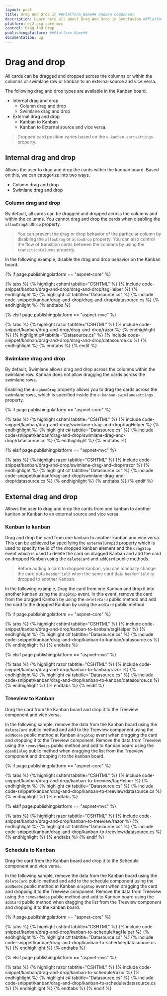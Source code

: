 ```yaml
---
layout: post
title: Drag And Drop in ##Platform_Name## Kanban Component
description: Learn here all about Drag And Drop in Syncfusion ##Platform_Name## Kanban component and more.
platform: ej2-asp-core-mvc
control: Drag And Drop
publishingplatform: ##Platform_Name##
documentation: ug
---
```



# Drag and drop

All cards can be dragged and dropped across the columns or within the columns or swimlane row or kanban to an external source and vice versa.

The following drag and drop types are available in the Kanban board.

* Internal drag and drop
    * Column drag and drop
    * Swimlane drag and drop
* External drag and drop
    * Kanban to Kanban
    * Kanban to External source and vice versa.

> Dropped card position varies based on the `e-kanban-sortsettings` property.

## Internal drag and drop

Allows the user to drag and drop the cards within the kanban board. Based on this, we can categorize into two ways.

* Column drag and drop
* Swimlane drag and drop

### Column drag and drop

By default, all cards can be dragged and dropped across the columns and within the columns. You cannot drag and drop the cards when disabling the `allowDragAndDrop` property.

> You can prevent the drag or drop behavior of the particular column by disabling the `allowDrag` or `allowDrop` property.
> You can also control the flow of transition cards between the columns by using the `transitionColumns` property.

In the following example, disable the drag and drop behavior on the Kanban board.

{% if page.publishingplatform == "aspnet-core" %}

{% tabs %}
{% highlight cshtml tabtitle="CSHTML" %}
{% include code-snippet/kanban/drag-and-drop/drag-and-drop/tagHelper %}
{% endhighlight %}
{% highlight c# tabtitle="Datasource.cs" %}
{% include code-snippet/kanban/drag-and-drop/drag-and-drop/datasource.cs %}
{% endhighlight %}
{% endtabs %}

{% elsif page.publishingplatform == "aspnet-mvc" %}

{% tabs %}
{% highlight razor tabtitle="CSHTML" %}
{% include code-snippet/kanban/drag-and-drop/drag-and-drop/razor %}
{% endhighlight %}
{% highlight c# tabtitle="Datasource.cs" %}
{% include code-snippet/kanban/drag-and-drop/drag-and-drop/datasource.cs %}
{% endhighlight %}
{% endtabs %}
{% endif %}



### Swimlane drag and drop

By default, Swimlane allows drag and drop across the columns within the swimlane row. Kanban does not allow dragging the cards across the swimlane rows.

Enabling the `dragAndDrop` property allows you to drag the cards across the swimlane rows, which is specified inside the `e-kanban-swimlanesettings` property.

{% if page.publishingplatform == "aspnet-core" %}

{% tabs %}
{% highlight cshtml tabtitle="CSHTML" %}
{% include code-snippet/kanban/drag-and-drop/swimlane-drag-and-drop/tagHelper %}
{% endhighlight %}
{% highlight c# tabtitle="Datasource.cs" %}
{% include code-snippet/kanban/drag-and-drop/swimlane-drag-and-drop/datasource.cs %}
{% endhighlight %}
{% endtabs %}

{% elsif page.publishingplatform == "aspnet-mvc" %}

{% tabs %}
{% highlight razor tabtitle="CSHTML" %}
{% include code-snippet/kanban/drag-and-drop/swimlane-drag-and-drop/razor %}
{% endhighlight %}
{% highlight c# tabtitle="Datasource.cs" %}
{% include code-snippet/kanban/drag-and-drop/swimlane-drag-and-drop/datasource.cs %}
{% endhighlight %}
{% endtabs %}
{% endif %}



## External drag and drop

Allows the user to drag and drop the cards from one kanban to another kanban or Kanban to an external source and vice versa.

### Kanban to kanban

Drag and drop the card from one kanban to another kanban and vice versa. This can be achieved by specifying the `externalDropId` property which is used to specify the id of the dropped kanban element and the `dragStop` event which is used to delete the card on dragged Kanban and add the card on dropped Kanban using the `deleteCard` and `addCard` public methods.

> Before adding a card to dropped kanban, you can manually change the card data `headerField` when the same card data `headerField` is dropped to another Kanban.

In the following example, Drag the card from one Kanban and drop it into another kanban using the `dragStop` event. In this event, remove the card from the dragged Kanban by using the `deleteCard` public method and add the card to the dropped Kanban by using the `addCard` public method.

{% if page.publishingplatform == "aspnet-core" %}

{% tabs %}
{% highlight cshtml tabtitle="CSHTML" %}
{% include code-snippet/kanban/drag-and-drop/kanban-to-kanban/tagHelper %}
{% endhighlight %}
{% highlight c# tabtitle="Datasource.cs" %}
{% include code-snippet/kanban/drag-and-drop/kanban-to-kanban/datasource.cs %}
{% endhighlight %}
{% endtabs %}

{% elsif page.publishingplatform == "aspnet-mvc" %}

{% tabs %}
{% highlight razor tabtitle="CSHTML" %}
{% include code-snippet/kanban/drag-and-drop/kanban-to-kanban/razor %}
{% endhighlight %}
{% highlight c# tabtitle="Datasource.cs" %}
{% include code-snippet/kanban/drag-and-drop/kanban-to-kanban/datasource.cs %}
{% endhighlight %}
{% endtabs %}
{% endif %}



### Treeview to Kanban

Drag the card from the Kanban board and drop it to the Treeview component and vice versa.

In the following sample, remove the data from the Kanban board using the `deleteCard` public method and add to the Treeview component using the `addNodes` public method at Kanban `dragStop` event when dragging the card and dropping it to the Treeview component. Remove the data from Treeview using the `removeNodes` public method and add to Kanban board using the `openDialog` public method when dragging the list from the Treeview component and dropping it to the kanban board.

{% if page.publishingplatform == "aspnet-core" %}

{% tabs %}
{% highlight cshtml tabtitle="CSHTML" %}
{% include code-snippet/kanban/drag-and-drop/kanban-to-treeview/tagHelper %}
{% endhighlight %}
{% highlight c# tabtitle="Datasource.cs" %}
{% include code-snippet/kanban/drag-and-drop/kanban-to-treeview/datasource.cs %}
{% endhighlight %}
{% endtabs %}

{% elsif page.publishingplatform == "aspnet-mvc" %}

{% tabs %}
{% highlight razor tabtitle="CSHTML" %}
{% include code-snippet/kanban/drag-and-drop/kanban-to-treeview/razor %}
{% endhighlight %}
{% highlight c# tabtitle="Datasource.cs" %}
{% include code-snippet/kanban/drag-and-drop/kanban-to-treeview/datasource.cs %}
{% endhighlight %}
{% endtabs %}
{% endif %}



### Schedule to Kanban

Drag the card from the Kanban board and drop it to the Schedule component and vice versa.

In the following sample, remove the data from the Kanban board using the `deleteCard` public method and add to the schedule component using the `addNodes` public method at Kanban `dragStop` event when dragging the card and dropping it to the Treeview component. Remove the data from Treeview using the `removeNodes` public method and add to Kanban board using the `addCard` public method when dragging the list from the Treeview component and dropping it to the kanban board.

{% if page.publishingplatform == "aspnet-core" %}

{% tabs %}
{% highlight cshtml tabtitle="CSHTML" %}
{% include code-snippet/kanban/drag-and-drop/kanban-to-schedule/tagHelper %}
{% endhighlight %}
{% highlight c# tabtitle="Datasource.cs" %}
{% include code-snippet/kanban/drag-and-drop/kanban-to-schedule/datasource.cs %}
{% endhighlight %}
{% endtabs %}

{% elsif page.publishingplatform == "aspnet-mvc" %}

{% tabs %}
{% highlight razor tabtitle="CSHTML" %}
{% include code-snippet/kanban/drag-and-drop/kanban-to-schedule/razor %}
{% endhighlight %}
{% highlight c# tabtitle="Datasource.cs" %}
{% include code-snippet/kanban/drag-and-drop/kanban-to-schedule/datasource.cs %}
{% endhighlight %}
{% endtabs %}
{% endif %}


